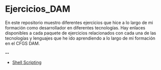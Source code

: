 # Ejercicios_DAM
En este repositorio muestro diferentes ejercicios que hice a lo largo de mi formación como desarrollador en diferentes tecnologías. Hay enlaces disponibles a cada paquete de ejercicios relacionados con cada una de las tecnologías y lenguajes que he ido aprendiendo a lo largo de mi formación en el CFGS DAM.

**--**  
- [Shell Scripting](https://drive.google.com/drive/folders/1UTa1bsjzNDZlzm1wLeHp1QCeG1_PWhIw?usp=sharing)
